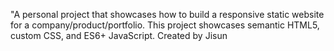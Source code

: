 "A personal project that showcases how to build a responsive static website for a
company/product/portfolio. This project showcases semantic HTML5, custom CSS, and ES6+
JavaScript.
Created by Jisun